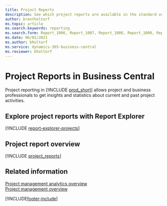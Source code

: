 ```yaml
---
title: Project Reports
description: See which project reports are available in the standard version of Business Central so that you can keep track of your business.
author: brentholtorf
ms.topic: article
ms.search.keywords: reporting
ms.search.form: Report_1006, Report_1007, Report_1008, Report_1009, Report_1010, Report_1011, Report_1012, Report_1013, Report_1014, Report_1015, Report_1101, Report_1103, Report_1105, Report_1106, Report_1107
ms.date: 06/01/2021
ms.author: bholtorf
ms.service: dynamics-365-business-central
ms.reviewer: bholtorf
---
```


# Project Reports in Business Central

Project reporting in [!INCLUDE [prod_short](includes/prod_short.md)] allows project and business professionals to get insights and statistics about current and past project activities.  

## Explore project reports with Report Explorer

[!INCLUDE [report-explorer-projects](includes/report-explorer-projects.md)] 

## Project report overview

[!INCLUDE [project_reports](includes/project-reports-include.md)]

## Related information

[Project management analytics overview](projects-analytics-overview.md)  
[Project management overview](projects-manage-projects.md)  

[!INCLUDE[footer-include](includes/footer-banner.md)]
